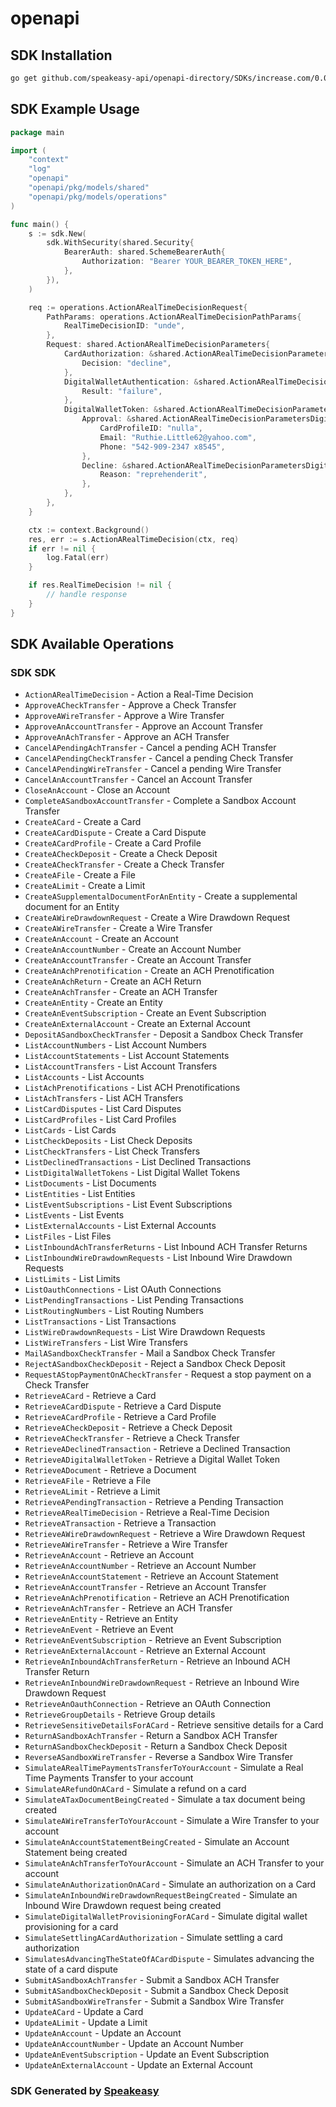 # openapi

<!-- Start SDK Installation -->
## SDK Installation

```bash
go get github.com/speakeasy-api/openapi-directory/SDKs/increase.com/0.0.1/go
```
<!-- End SDK Installation -->

## SDK Example Usage
<!-- Start SDK Example Usage -->
```go
package main

import (
    "context"
    "log"
    "openapi"
    "openapi/pkg/models/shared"
    "openapi/pkg/models/operations"
)

func main() {
    s := sdk.New(
        sdk.WithSecurity(shared.Security{
            BearerAuth: shared.SchemeBearerAuth{
                Authorization: "Bearer YOUR_BEARER_TOKEN_HERE",
            },
        }),
    )

    req := operations.ActionARealTimeDecisionRequest{
        PathParams: operations.ActionARealTimeDecisionPathParams{
            RealTimeDecisionID: "unde",
        },
        Request: shared.ActionARealTimeDecisionParameters{
            CardAuthorization: &shared.ActionARealTimeDecisionParametersCardAuthorization{
                Decision: "decline",
            },
            DigitalWalletAuthentication: &shared.ActionARealTimeDecisionParametersDigitalWalletAuthentication{
                Result: "failure",
            },
            DigitalWalletToken: &shared.ActionARealTimeDecisionParametersDigitalWalletToken{
                Approval: &shared.ActionARealTimeDecisionParametersDigitalWalletTokenApproval{
                    CardProfileID: "nulla",
                    Email: "Ruthie.Little62@yahoo.com",
                    Phone: "542-909-2347 x8545",
                },
                Decline: &shared.ActionARealTimeDecisionParametersDigitalWalletTokenDecline{
                    Reason: "reprehenderit",
                },
            },
        },
    }

    ctx := context.Background()
    res, err := s.ActionARealTimeDecision(ctx, req)
    if err != nil {
        log.Fatal(err)
    }

    if res.RealTimeDecision != nil {
        // handle response
    }
}
```
<!-- End SDK Example Usage -->

<!-- Start SDK Available Operations -->
## SDK Available Operations

### SDK SDK

* `ActionARealTimeDecision` - Action a Real-Time Decision
* `ApproveACheckTransfer` - Approve a Check Transfer
* `ApproveAWireTransfer` - Approve a Wire Transfer
* `ApproveAnAccountTransfer` - Approve an Account Transfer
* `ApproveAnAchTransfer` - Approve an ACH Transfer
* `CancelAPendingAchTransfer` - Cancel a pending ACH Transfer
* `CancelAPendingCheckTransfer` - Cancel a pending Check Transfer
* `CancelAPendingWireTransfer` - Cancel a pending Wire Transfer
* `CancelAnAccountTransfer` - Cancel an Account Transfer
* `CloseAnAccount` - Close an Account
* `CompleteASandboxAccountTransfer` - Complete a Sandbox Account Transfer
* `CreateACard` - Create a Card
* `CreateACardDispute` - Create a Card Dispute
* `CreateACardProfile` - Create a Card Profile
* `CreateACheckDeposit` - Create a Check Deposit
* `CreateACheckTransfer` - Create a Check Transfer
* `CreateAFile` - Create a File
* `CreateALimit` - Create a Limit
* `CreateASupplementalDocumentForAnEntity` - Create a supplemental document for an Entity
* `CreateAWireDrawdownRequest` - Create a Wire Drawdown Request
* `CreateAWireTransfer` - Create a Wire Transfer
* `CreateAnAccount` - Create an Account
* `CreateAnAccountNumber` - Create an Account Number
* `CreateAnAccountTransfer` - Create an Account Transfer
* `CreateAnAchPrenotification` - Create an ACH Prenotification
* `CreateAnAchReturn` - Create an ACH Return
* `CreateAnAchTransfer` - Create an ACH Transfer
* `CreateAnEntity` - Create an Entity
* `CreateAnEventSubscription` - Create an Event Subscription
* `CreateAnExternalAccount` - Create an External Account
* `DepositASandboxCheckTransfer` - Deposit a Sandbox Check Transfer
* `ListAccountNumbers` - List Account Numbers
* `ListAccountStatements` - List Account Statements
* `ListAccountTransfers` - List Account Transfers
* `ListAccounts` - List Accounts
* `ListAchPrenotifications` - List ACH Prenotifications
* `ListAchTransfers` - List ACH Transfers
* `ListCardDisputes` - List Card Disputes
* `ListCardProfiles` - List Card Profiles
* `ListCards` - List Cards
* `ListCheckDeposits` - List Check Deposits
* `ListCheckTransfers` - List Check Transfers
* `ListDeclinedTransactions` - List Declined Transactions
* `ListDigitalWalletTokens` - List Digital Wallet Tokens
* `ListDocuments` - List Documents
* `ListEntities` - List Entities
* `ListEventSubscriptions` - List Event Subscriptions
* `ListEvents` - List Events
* `ListExternalAccounts` - List External Accounts
* `ListFiles` - List Files
* `ListInboundAchTransferReturns` - List Inbound ACH Transfer Returns
* `ListInboundWireDrawdownRequests` - List Inbound Wire Drawdown Requests
* `ListLimits` - List Limits
* `ListOauthConnections` - List OAuth Connections
* `ListPendingTransactions` - List Pending Transactions
* `ListRoutingNumbers` - List Routing Numbers
* `ListTransactions` - List Transactions
* `ListWireDrawdownRequests` - List Wire Drawdown Requests
* `ListWireTransfers` - List Wire Transfers
* `MailASandboxCheckTransfer` - Mail a Sandbox Check Transfer
* `RejectASandboxCheckDeposit` - Reject a Sandbox Check Deposit
* `RequestAStopPaymentOnACheckTransfer` - Request a stop payment on a Check Transfer
* `RetrieveACard` - Retrieve a Card
* `RetrieveACardDispute` - Retrieve a Card Dispute
* `RetrieveACardProfile` - Retrieve a Card Profile
* `RetrieveACheckDeposit` - Retrieve a Check Deposit
* `RetrieveACheckTransfer` - Retrieve a Check Transfer
* `RetrieveADeclinedTransaction` - Retrieve a Declined Transaction
* `RetrieveADigitalWalletToken` - Retrieve a Digital Wallet Token
* `RetrieveADocument` - Retrieve a Document
* `RetrieveAFile` - Retrieve a File
* `RetrieveALimit` - Retrieve a Limit
* `RetrieveAPendingTransaction` - Retrieve a Pending Transaction
* `RetrieveARealTimeDecision` - Retrieve a Real-Time Decision
* `RetrieveATransaction` - Retrieve a Transaction
* `RetrieveAWireDrawdownRequest` - Retrieve a Wire Drawdown Request
* `RetrieveAWireTransfer` - Retrieve a Wire Transfer
* `RetrieveAnAccount` - Retrieve an Account
* `RetrieveAnAccountNumber` - Retrieve an Account Number
* `RetrieveAnAccountStatement` - Retrieve an Account Statement
* `RetrieveAnAccountTransfer` - Retrieve an Account Transfer
* `RetrieveAnAchPrenotification` - Retrieve an ACH Prenotification
* `RetrieveAnAchTransfer` - Retrieve an ACH Transfer
* `RetrieveAnEntity` - Retrieve an Entity
* `RetrieveAnEvent` - Retrieve an Event
* `RetrieveAnEventSubscription` - Retrieve an Event Subscription
* `RetrieveAnExternalAccount` - Retrieve an External Account
* `RetrieveAnInboundAchTransferReturn` - Retrieve an Inbound ACH Transfer Return
* `RetrieveAnInboundWireDrawdownRequest` - Retrieve an Inbound Wire Drawdown Request
* `RetrieveAnOauthConnection` - Retrieve an OAuth Connection
* `RetrieveGroupDetails` - Retrieve Group details
* `RetrieveSensitiveDetailsForACard` - Retrieve sensitive details for a Card
* `ReturnASandboxAchTransfer` - Return a Sandbox ACH Transfer
* `ReturnASandboxCheckDeposit` - Return a Sandbox Check Deposit
* `ReverseASandboxWireTransfer` - Reverse a Sandbox Wire Transfer
* `SimulateARealTimePaymentsTransferToYourAccount` - Simulate a Real Time Payments Transfer to your account
* `SimulateARefundOnACard` - Simulate a refund on a card
* `SimulateATaxDocumentBeingCreated` - Simulate a tax document being created
* `SimulateAWireTransferToYourAccount` - Simulate a Wire Transfer to your account
* `SimulateAnAccountStatementBeingCreated` - Simulate an Account Statement being created
* `SimulateAnAchTransferToYourAccount` - Simulate an ACH Transfer to your account
* `SimulateAnAuthorizationOnACard` - Simulate an authorization on a Card
* `SimulateAnInboundWireDrawdownRequestBeingCreated` - Simulate an Inbound Wire Drawdown request being created
* `SimulateDigitalWalletProvisioningForACard` - Simulate digital wallet provisioning for a card
* `SimulateSettlingACardAuthorization` - Simulate settling a card authorization
* `SimulatesAdvancingTheStateOfACardDispute` - Simulates advancing the state of a card dispute
* `SubmitASandboxAchTransfer` - Submit a Sandbox ACH Transfer
* `SubmitASandboxCheckDeposit` - Submit a Sandbox Check Deposit
* `SubmitASandboxWireTransfer` - Submit a Sandbox Wire Transfer
* `UpdateACard` - Update a Card
* `UpdateALimit` - Update a Limit
* `UpdateAnAccount` - Update an Account
* `UpdateAnAccountNumber` - Update an Account Number
* `UpdateAnEventSubscription` - Update an Event Subscription
* `UpdateAnExternalAccount` - Update an External Account
<!-- End SDK Available Operations -->

### SDK Generated by [Speakeasy](https://docs.speakeasyapi.dev/docs/using-speakeasy/client-sdks)
